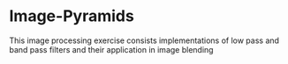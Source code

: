 # Image-Pyramids
This image processing exercise consists implementations of low pass and band pass filters and their application in image blending
